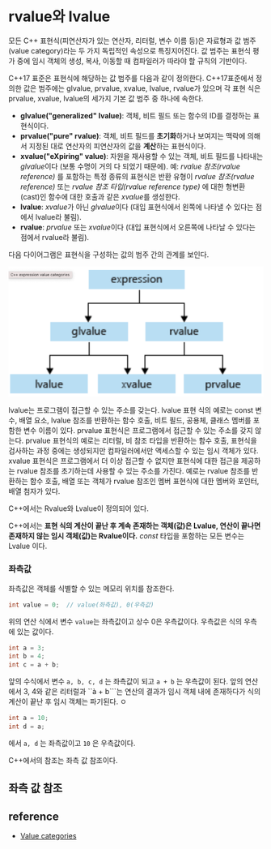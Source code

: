 # rvalue와 lvalue

모든 C++ 표현식(피연산자가 있는 연산자, 리터럴, 변수 이름 등)은 자료형과 값 범주(value category)라는 두 가지 독립적인 속성으로 특징지어진다. 
값 범주는 표현식 평가 중에 임시 객체의 생성, 복사, 이동할 때 컴파일러가 따라야 할 규칙의 기반이다.   

C++17 표준은 표현식에 해당하는 값 범주를 다음과 같이 정의한다. C++17표준에서 정의한 값은 범주에는 glvalue, prvalue, xvalue, lvalue, rvalue가 있으며 
각 표현 식은 prvalue, xvalue, lvalue의 세가지 기본 값 범주 중 하나에 속한다.

* **glvalue("generalized" lvalue)**: 객체, 비트 필드 또는 함수의 ID를 결정하는 표현식이다.
* **prvalue("pure" rvalue)**: 객체, 비트 필드를 **초기화**하거나 보여지는 맥락에 의해서 지정된 대로 연산자의 피연산자의 값을 **계산**하는 표현식이다.
* **xvalue("eXpiring" value)**: 자원을 재사용할 수 있는 객체, 비트 필드를 나타내는 *glvalue*이다 (보통 수명이 거의 다 되었기 때문에). 예: *rvalue 참조(rvalue reference)* 를 포함하는 특정 종류의 표현식은 반환 유형이 *rvalue 참조(rvalue reference)* 또는 *rvalue 참조 타입(rvalue reference type)* 에 대한 형변환(cast)인 함수에 대한 호출과 같은 *xvalue*를 생성한다. 
* **lvalue**: *xvalue*가 아닌 *glvalue*이다 (대입 표현식에서 왼쪽에 나타낼 수 있다는 점에서 lvalue라 불림). 
* **rvalue**: *prvalue* 또는 *xvalue*이다 (대입 표현식에서 오른쪽에 나타날 수 있다는 점에서 rvalue라 불림). 

다음 다이어그램은 표현식을 구성하는 값의 범주 간의 관계를 보인다.

![img](./value_categories.png)

lvalue는 프로그램이 접근할 수 있는 주소를 갖는다. lvalue 표현 식의 예로는 const 변수, 배열 요소, lvalue 참조를 반환하는 함수 호출, 비트 필드, 공용체, 클래스 멤버를 포함한 변수 이름이 있다. 
prvalue 표현식은 프로그램에서 접근할 수 있는 주소를 갖지 않는다. prvalue 표현식의 예로는 리터럴, 비 참조 타입을 반환하는 함수 호출, 표현식을 검사하는 과정 중에는 생성되지만
컴파일러에서만 액세스할 수 있는 임시 객체가 있다. 
xvalue 표현식은 프로그램에서 더 이상 접근할 수 없지만 표현식에 대한 접근을 제공하는 rvalue 참조를 초기하는데 사용할 수 있는 주소를 가진다. 
예로는 rvalue 참조를 반환하는 함수 호출, 배열 또는 객체가 rvalue 참조인 멤버 표현식에 대한 멤버와 포인터, 배열 첨자가 있다. 

C++에서는 Rvalue와 Lvalue이 정의되어 있다.

C++에서는 **표현 식의 계산이 끝난 후 계속 존재하는 객체(값)은 Lvalue, 연산이 끝나면 존재하지 않는 임시 객체(값)는 Rvalue이다.**
*const* 타입을 포함하는 모든 변수는 Lvalue 이다.  









### 좌측값 

좌측값은 객체를 식별할 수 있는 메모리 위치를 참조한다. 








```c++
int value = 0;  // value(좌측값), 0(우측값)
```
위의 연산 식에서 변수 ```value```는 좌측값이고 상수 0은 우측값이다. 우측값은 식의 우측에 있는 값이다.

```c++
int a = 3;
int b = 4;
int c = a + b;
````
앞의 수식에서 변수 ```a, b, c, d``` 는 좌측값이 되고 ```a + b``` 는 우측값이 된다. 
앞의 연산에서 3, 4와 같은 리터럴과 ``à + b```는 연산의 결과가 임시 객체 내에 존재하다가 식의 계산이 끝난 후 임시 객체는 파기된다. ㅇ

```c++
int a = 10;
int d = a;
```
에서 ```a, d``` 는 좌측값이고 ```10``` 은 우측값이다.

C++에서의 참조는 좌측 값 참조이다. 

## 좌측 값 참조




## reference

* [Value categories](https://en.cppreference.com/w/cpp/language/value_category)
